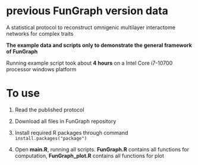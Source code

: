 # previous FunGraph version data

A statistical protocol to reconstruct omnigenic multilayer interactome networks for complex traits

**The example data and scripts only to demonstrate the general framework of FunGraph**

Running example script took about **4 hours** on a Intel Core i7-10700 processor windows platform

# To use

1. Read the published protocol

2. Download all files in FunGraph repository

3. Install required R packages through command `install.packages("package")`

4. Open **main.R**, running all scripts. **FunGraph.R** contains all functions for computation, **FunGraph_plot.R** contains all functions for plot
